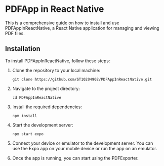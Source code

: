 # PDFApp in React Native

This is a comprehensive guide on how to install and use PDFAppInReactNative, a React Native application for managing and viewing PDF files.

## Installation

To install PDFAppInReactNative, follow these steps:

1. Clone the repository to your local machine:

   ```shell
   git clone https://github.com/ST10204902/PDFAppInReactNative.git
   ```

2. Navigate to the project directory:

   ```shell
   cd PDFAppInReactNative
   ```

3. Install the required dependencies:

   ```shell
   npm install
   ```

4. Start the development server:

   ```shell
   npx start expo
   ```

5. Connect your device or emulator to the development server. You can use the Expo app on your mobile device or run the app on an emulator.

6. Once the app is running, you can start using the PDFExporter.
